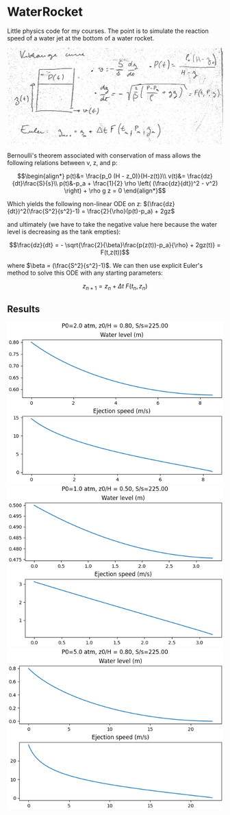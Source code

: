 # WaterRocket

Little physics code for my courses. The point is to simulate the reaction speed of a water jet at the bottom of a water rocket.  

![equation](rocket.jpg)

Bernoulli's theorem associated with conservation of mass allows the following relations between v, z, and p:

$$\begin{align*}
p(t)&= \frac{p_0 (H - z_0)}{H-z(t)}\\
v(t)&= \frac{dz}{dt}\frac{S}{s}\\
p(t)&-p_a + \frac{1}{2} \rho \left( (\frac{dz}{dt})^2 - v^2) \right) + \rho g z = 0
\end{align*}$$

Which yields the following non-linear ODE on z: $(\frac{dz}{dt})^2(\frac{S^2}{s^2}-1) = \frac{2}{\rho}(p(t)-p_a) + 2gz$

and ultimately (we have to take the negative value here because the water level is decreasing as the tank empties):

$$\frac{dz}{dt} = - \sqrt{\frac{2}{\beta}\frac{p(z(t))-p_a}{\rho} + 2gz(t)} = F(t,z(t))$$  

where $\beta = (\frac{S^2}{s^2}-1)$. We can then use explicit Euler's method to solve this ODE with any starting parameters:

$$z_{n+1}=z_n + \Delta t \ F(t_n, z_n)$$

## Results

![figure](fig1.png)  ![figure](fig2.png) ![figure](fig3.png)